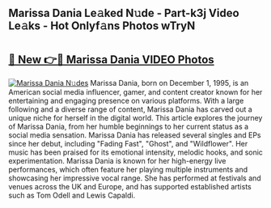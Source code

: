 ## Marissa Dania Le𝚊ked N𝚞de - Part-k3j Video Le𝚊ks - Hot Onlyf𝚊ns Photos wTryN

# <h2><a href="http://ab32095.deff.icu/?id=Marissa+Dania">🔗 New 👉🔴 Marissa Dania VIDEO Photos</a></h2>

[![Marissa Dania N𝚞des](https://i.imgur.com/rIISA9y.gif)](http://ab32095.deff.icu/?id=Marissa+Dania)
Marissa Dania, born on December 1, 1995, is an American social media influencer, gamer, and content creator known for her entertaining and engaging presence on various platforms. With a large following and a diverse range of content, Marissa Dania has carved out a unique niche for herself in the digital world. This article explores the journey of Marissa Dania, from her humble beginnings to her current status as a social media sensation. Marissa Dania has released several singles and EPs since her debut, including "Fading Fast", "Ghost", and "Wildflower". Her music has been praised for its emotional intensity, melodic hooks, and sonic experimentation. Marissa Dania is known for her high-energy live performances, which often feature her playing multiple instruments and showcasing her impressive vocal range. She has performed at festivals and venues across the UK and Europe, and has supported established artists such as Tom Odell and Lewis Capaldi.
